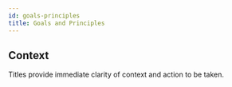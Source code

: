 ```yaml
---
id: goals-principles
title: Goals and Principles
---
```


## Context

Titles provide immediate clarity of context and action to be taken.